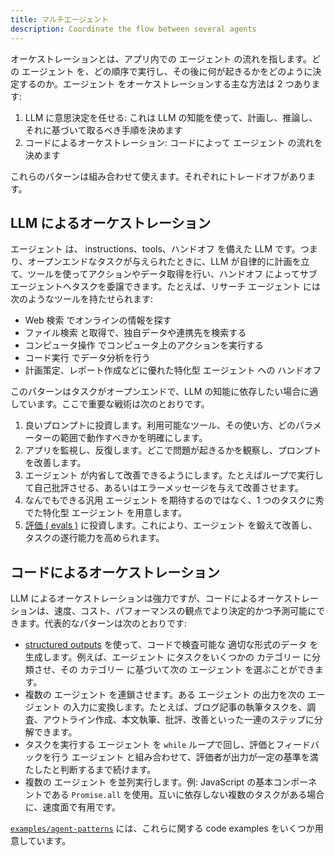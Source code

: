 ```yaml
---
title: マルチエージェント
description: Coordinate the flow between several agents
---
```


オーケストレーションとは、アプリ内での エージェント の流れを指します。どの エージェント を、どの順序で実行し、その後に何が起きるかをどのように決定するのか。エージェント をオーケストレーションする主な方法は 2 つあります:

1. LLM に意思決定を任せる: これは LLM の知能を使って、計画し、推論し、それに基づいて取るべき手順を決めます
2. コードによるオーケストレーション: コードによって エージェント の流れを決めます

これらのパターンは組み合わせて使えます。それぞれにトレードオフがあります。

## LLM によるオーケストレーション

エージェント は、 instructions、tools、ハンドオフ を備えた LLM です。つまり、オープンエンドなタスクが与えられたときに、LLM が自律的に計画を立て、ツールを使ってアクションやデータ取得を行い、ハンドオフ によってサブエージェントへタスクを委譲できます。たとえば、リサーチ エージェント には次のようなツールを持たせられます:

- Web 検索 でオンラインの情報を探す
- ファイル検索 と取得で、独自データや連携先を検索する
- コンピュータ操作 でコンピュータ上のアクションを実行する
- コード実行 でデータ分析を行う
- 計画策定、レポート作成などに優れた特化型 エージェント への ハンドオフ

このパターンはタスクがオープンエンドで、LLM の知能に依存したい場合に適しています。ここで重要な戦術は次のとおりです。

1. 良いプロンプトに投資します。利用可能なツール、その使い方、どのパラメーターの範囲で動作すべきかを明確にします。
2. アプリを監視し、反復します。どこで問題が起きるかを観察し、プロンプトを改善します。
3. エージェント が内省して改善できるようにします。たとえばループで実行して自己批評させる、あるいはエラーメッセージを与えて改善させます。
4. なんでもできる汎用 エージェント を期待するのではなく、1 つのタスクに秀でた特化型 エージェント を用意します。
5. [評価 ( evals )](https://platform.openai.com/docs/guides/evals) に投資します。これにより、エージェント を鍛えて改善し、タスクの遂行能力を高められます。

## コードによるオーケストレーション

LLM によるオーケストレーションは強力ですが、コードによるオーケストレーションは、速度、コスト、パフォーマンスの観点でより決定的かつ予測可能にできます。代表的なパターンは次のとおりです:

- [structured outputs](https://platform.openai.com/docs/guides/structured-outputs) を使って、コードで検査可能な 適切な形式のデータ を生成します。例えば、エージェント にタスクをいくつかの カテゴリー に分類させ、その カテゴリー に基づいて次の エージェント を選ぶことができます。
- 複数の エージェント を連鎖させます。ある エージェント の出力を次の エージェント の入力に変換します。たとえば、ブログ記事の執筆タスクを、調査、アウトライン作成、本文執筆、批評、改善といった一連のステップに分解できます。
- タスクを実行する エージェント を `while` ループで回し、評価とフィードバックを行う エージェント と組み合わせて、評価者が出力が一定の基準を満たしたと判断するまで続けます。
- 複数の エージェント を並列実行します。例: JavaScript の基本コンポーネントである `Promise.all` を使用。互いに依存しない複数のタスクがある場合に、速度面で有用です。

[`examples/agent-patterns`](https://github.com/openai/openai-agents-js/tree/main/examples/agent-patterns) には、これらに関する code examples をいくつか用意しています。
